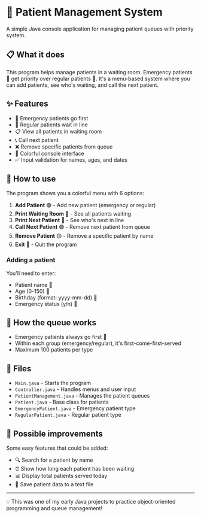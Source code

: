 # 🏥 Patient Management System

A simple Java console application for managing patient queues with priority system.

## 📋 What it does

This program helps manage patients in a waiting room. Emergency patients 🚨 get priority over regular patients 👥. It's a menu-based system where you can add patients, see who's waiting, and call the next patient.

## ✨ Features

- 🚨 Emergency patients go first
- 👥 Regular patients wait in line  
- 📋 View all patients in waiting room
- 📞 Call next patient
- ❌ Remove specific patients from queue
- 🎨 Colorful console interface
- ✅ Input validation for names, ages, and dates

## 📖 How to use

The program shows you a colorful menu with 6 options:

1. **Add Patient** 🟢 - Add new patient (emergency or regular)
2. **Print Waiting Room** 🔵 - See all patients waiting
3. **Print Next Patient** 🔵 - See who's next in line  
4. **Call Next Patient** 🟣 - Remove next patient from queue
5. **Remove Patient** 🟡 - Remove a specific patient by name
6. **Exit** 🔴 - Quit the program

### Adding a patient
You'll need to enter:
- Patient name 📝
- Age (0-150) 🔢
- Birthday (format: yyyy-mm-dd) 📅
- Emergency status (y/n) 🚨

## 🎯 How the queue works

- Emergency patients always go first 🚨
- Within each group (emergency/regular), it's first-come-first-served
- Maximum 100 patients per type

## 📁 Files

- `Main.java` - Starts the program
- `Controller.java` - Handles menus and user input
- `PatientManagement.java` - Manages the patient queues
- `Patient.java` - Base class for patients
- `EmergencyPatient.java` - Emergency patient type
- `RegularPatient.java` - Regular patient type

## 🔧 Possible improvements

Some easy features that could be added:
- 🔍 Search for a patient by name
- ⏰ Show how long each patient has been waiting
- 📊 Display total patients served today
- 💾 Save patient data to a text file

---

💡 This was one of my early Java projects to practice object-oriented programming and queue management!
